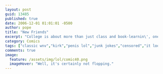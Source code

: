 ```yaml
---
layout: post
guid: 13485
published: true
date: 2006-12-01 01:01:01 -0500
author: pope
title: "New Friends"
excerpt: "College is about more than just class and book-learnin\', one of the most important components of the college experience itself is making new friends, and today\'s comic is about just that. Well, sort of. "
category: Comics
tags: ["classic wnv","kirk","penis lol","junk jokes","censored","it looks like it's ready to pounce","racist"]
comments: true 
image:
  feature: /assets/img/lol/comic40.png
  imageHover: "Well, it's certainly not flopping."
---
```


